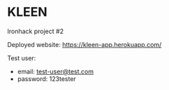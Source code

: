 # KLEEN
Ironhack project #2

Deployed website: https://kleen-app.herokuapp.com/

Test user:
- email: test-user@test.com
- password: 123tester
